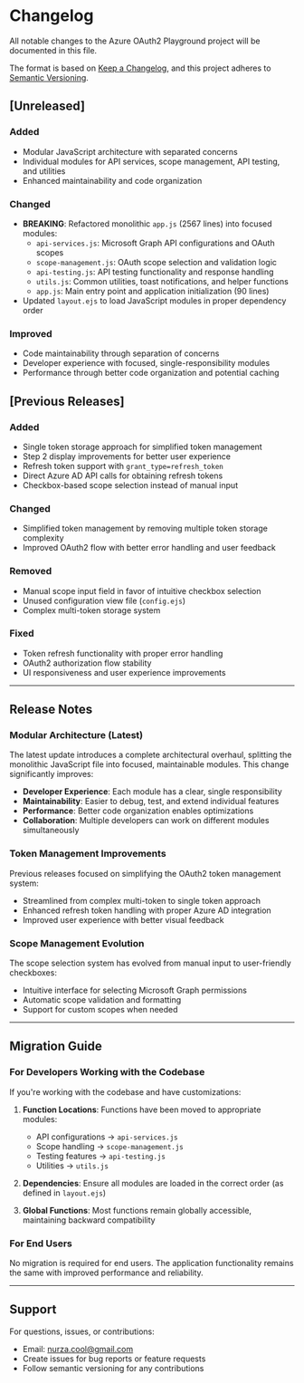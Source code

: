 # Changelog

All notable changes to the Azure OAuth2 Playground project will be documented in this file.

The format is based on [Keep a Changelog](https://keepachangelog.com/en/1.0.0/),
and this project adheres to [Semantic Versioning](https://semver.org/spec/v2.0.0.html).

## [Unreleased]

### Added
- Modular JavaScript architecture with separated concerns
- Individual modules for API services, scope management, API testing, and utilities
- Enhanced maintainability and code organization

### Changed
- **BREAKING**: Refactored monolithic `app.js` (2567 lines) into focused modules:
  - `api-services.js`: Microsoft Graph API configurations and OAuth scopes
  - `scope-management.js`: OAuth scope selection and validation logic
  - `api-testing.js`: API testing functionality and response handling
  - `utils.js`: Common utilities, toast notifications, and helper functions
  - `app.js`: Main entry point and application initialization (90 lines)
- Updated `layout.ejs` to load JavaScript modules in proper dependency order

### Improved
- Code maintainability through separation of concerns
- Developer experience with focused, single-responsibility modules
- Performance through better code organization and potential caching

## [Previous Releases]

### Added
- Single token storage approach for simplified token management
- Step 2 display improvements for better user experience
- Refresh token support with `grant_type=refresh_token`
- Direct Azure AD API calls for obtaining refresh tokens
- Checkbox-based scope selection instead of manual input

### Changed
- Simplified token management by removing multiple token storage complexity
- Improved OAuth2 flow with better error handling and user feedback

### Removed
- Manual scope input field in favor of intuitive checkbox selection
- Unused configuration view file (`config.ejs`)
- Complex multi-token storage system

### Fixed
- Token refresh functionality with proper error handling
- OAuth2 authorization flow stability
- UI responsiveness and user experience improvements

---

## Release Notes

### Modular Architecture (Latest)
The latest update introduces a complete architectural overhaul, splitting the monolithic JavaScript file into focused, maintainable modules. This change significantly improves:

- **Developer Experience**: Each module has a clear, single responsibility
- **Maintainability**: Easier to debug, test, and extend individual features
- **Performance**: Better code organization enables optimizations
- **Collaboration**: Multiple developers can work on different modules simultaneously

### Token Management Improvements
Previous releases focused on simplifying the OAuth2 token management system:

- Streamlined from complex multi-token to single token approach
- Enhanced refresh token handling with proper Azure AD integration
- Improved user experience with better visual feedback

### Scope Management Evolution
The scope selection system has evolved from manual input to user-friendly checkboxes:

- Intuitive interface for selecting Microsoft Graph permissions
- Automatic scope validation and formatting
- Support for custom scopes when needed

---

## Migration Guide

### For Developers Working with the Codebase

If you're working with the codebase and have customizations:

1. **Function Locations**: Functions have been moved to appropriate modules:
   - API configurations → `api-services.js`
   - Scope handling → `scope-management.js`
   - Testing features → `api-testing.js`
   - Utilities → `utils.js`

2. **Dependencies**: Ensure all modules are loaded in the correct order (as defined in `layout.ejs`)

3. **Global Functions**: Most functions remain globally accessible, maintaining backward compatibility

### For End Users

No migration is required for end users. The application functionality remains the same with improved performance and reliability.

---

## Support

For questions, issues, or contributions:
- Email: nurza.cool@gmail.com
- Create issues for bug reports or feature requests
- Follow semantic versioning for any contributions